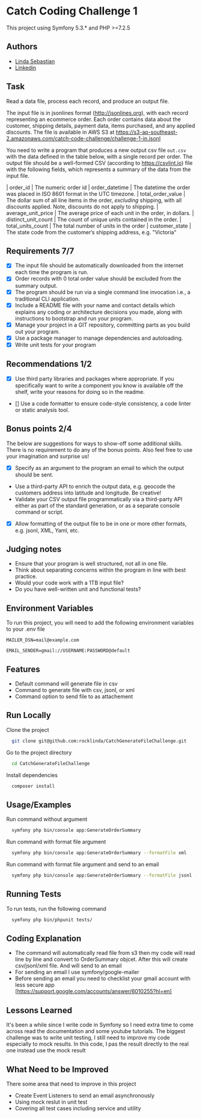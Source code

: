 
# Catch Coding Challenge 1

This project using Symfony 5.3.* and PHP >=7.2.5

## Authors

- [Linda Sebastian](https://github.com/rocklinda)
- [Linkedin](https://www.linkedin.com/in/linda-sebastian-97903461/)

## Task

Read a data file, process each record, and produce an output file.

The input file is in jsonlines format (http://jsonlines.org), with each record representing an ecommerce order. Each order contains data about the customer, shipping details, payment data, items purchased, and any applied discounts. The file is available in AWS S3 at https://s3-ap-southeast-2.amazonaws.com/catch-code-challenge/challenge-1-in.jsonl

You need to write a program that produces a new output csv file `out.csv` with the data defined in the table below, with a single record per order. The output file should be a well-formed CSV (according to https://csvlint.io) file with the following fields, which represents a summary of the data from the input file.

| order_id            | The numeric order id
| order_datetime      | The datetime the order was placed in ISO 8601 format in the UTC timezone.
| total_order_value   | The dollar sum of all line items in the order, *excluding* shipping, with all discounts applied. Note, discounts do not apply to shipping.
| average_unit_price  | The average price of each unit in the order, in dollars.
| distinct_unit_count | The count of unique units contained in the order.
| total_units_count   | The total number of units in the order
| customer_state      | The state code from the customer’s shipping address, e.g. "Victoria"

## Requirements 7/7

- [x] The input file should be automatically downloaded from the internet each time the program is run.
- [x] Order records with 0 total order value should be excluded from the summary output.
- [x] The program should be run via a single command line invocation i.e., a traditional CLI application.
- [x] Include a README file with your name and contact details which explains any coding or architecture decisions you made, along with instructions to bootstrap and run your program.
- [x] Manage your project in a GIT repository, committing parts as you build out your program.
- [x] Use a package manager to manage dependencies and autoloading.
- [x] Write unit tests for your program

## Recommendations 1/2

- [x] Use third party libraries and packages where appropriate. If you specifically want to write a component you know is available off the shelf, write your reasons for doing so in the readme.
- [] Use a code formatter to ensure code-style consistency, a code linter or static analysis tool.

## Bonus points 2/4

The below are suggestions for ways to show-off some additional skills. There is no requirement to do any of the bonus points. Also feel free to use your imagination and surprise us!

- [x] Specify as an argument to the program an email to which the output should be sent.
- Use a third-party API to enrich the output data, e.g. geocode the customers address into latitude and longitude. Be creative!
- Validate your CSV output file programmatically via a third-party API either as part of the standard generation, or as a separate console command or script.
- [x] Allow formatting of the output file to be in one or more other formats, e.g. jsonl, XML, Yaml, etc.

## Judging notes

- Ensure that your program is well structured, not all in one file.
- Think about separating concerns within the program in line with best practice.
- Would your code work with a 1TB input file?
- Do you have well-written unit and functional tests?


## Environment Variables

To run this project, you will need to add the following environment variables to your .env file

`MAILER_DSN=mail@example.com`

`EMAIL_SENDER=gmail://USERNAME:PASSWORD@default`


## Features

- Default command will generate file in csv
- Command to generate file with csv, jsonl, or xml
- Command option to send file to as attachement

## Run Locally

Clone the project

```bash
  git clone git@github.com:rocklinda/CatchGenerateFileChallenge.git
```

Go to the project directory

```bash
  cd CatchGenerateFileChallenge
```

Install dependencies

```bash
  composer install
```

## Usage/Examples

Run command without argument

```bash
  symfony php bin/console app:GenerateOrderSummary
```

Run command with format file argument

```bash
  symfony php bin/console app:GenerateOrderSummary --formatFile xml
```

Run command with format file argument and send to an email

```bash
  symfony php bin/console app:GenerateOrderSummary --formatFile jsonl --email example@mail.com
```


## Running Tests

To run tests, run the following command

```bash
  symfony php bin/phpunit tests/
```


## Coding Explanation

- The command will automatically read file from s3 then my code will read line by line and convert to OrderSummary objcet. After this will create csv/jsonl/xml file. And will send to an email
- For sending an email I use symfony/google-mailer
- Before sending an email you need to checklist your gmail account with less secure app [https://support.google.com/accounts/answer/6010255?hl=en]




## Lessons Learned

It's been a while since I write code in Symfony so I need extra time to come across read the documentation and some youtube tutorials.
The biggest challenge was to write unit testing, I still need to improve my code especially to mock results. In this code, I pas the result directly to the real one instead use the mock result
## What Need to be Improved

There some area that need to improve in this project

- Create Event Listeners to send an email asynchronously 
- Using mock reslut in unit test
- Covering all test cases including service and utility
